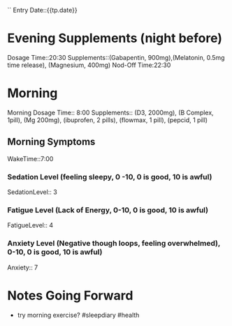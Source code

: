 ``
Entry Date::{{tp.date}}
# Evening Supplements (night before)
Dosage Time::20:30
Supplements::(Gabapentin, 900mg),(Melatonin, 0.5mg time release), (Magnesium, 400mg)
Nod-Off Time:22:30
# Morning
Morning Dosage Time:: 8:00
Supplements:: (D3, 2000mg), (B Complex, 1pill), (Mg 200mg),  (ibuprofen, 2 pills), (flowmax, 1 pill), (pepcid, 1 pill)
## Morning Symptoms
WakeTime::7:00
### Sedation Level (feeling sleepy, 0 -10, 0 is good, 10 is awful) 
SedationLevel:: 3
### Fatigue Level (Lack of Energy, 0-10, 0 is good, 10 is awful) 
FatigueLevel:: 4
### Anxiety Level (Negative though loops, feeling overwhelmed), 0-10, 0 is good, 10 is awful)
Anxiety:: 7

# Notes Going Forward
- try morning exercise?
#sleepdiary
#health 
